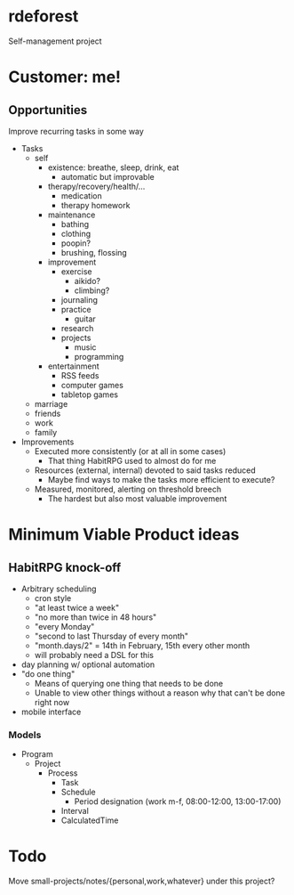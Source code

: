 # rdeforest

Self-management project

# Customer: me!

## Opportunities

Improve recurring tasks in some way

  - Tasks
    - self
      - existence: breathe, sleep, drink, eat
        - automatic but improvable
      - therapy/recovery/health/...
        - medication
        - therapy homework
      - maintenance
        - bathing
        - clothing
        - poopin?
        - brushing, flossing
      - improvement
        - exercise
          - aikido?
          - climbing?
        - journaling
        - practice
          - guitar
        - research
        - projects
          - music
          - programming
      - entertainment
        - RSS feeds
        - computer games
        - tabletop games
    - marriage
    - friends
    - work
    - family
  - Improvements
    - Executed more consistently (or at all in some cases)
      - That thing HabitRPG used to almost do for me
    - Resources (external, internal) devoted to said tasks reduced
      - Maybe find ways to make the tasks more efficient to execute?
    - Measured, monitored, alerting on threshold breech
      - The hardest but also most valuable improvement

# Minimum Viable Product ideas

## HabitRPG knock-off

  - Arbitrary scheduling
    - cron style
    - "at least twice a week"
    - "no more than twice in 48 hours"
    - "every Monday"
    - "second to last Thursday of every month"
    - "month.days/2" = 14th in February, 15th every other month
    - will probably need a DSL for this
  - day planning w/ optional automation
  - "do one thing"
    - Means of querying one thing that needs to be done
    - Unable to view other things without a reason why that can't be done right now
  - mobile interface

### Models

  - Program
    - Project
      - Process
        - Task
        - Schedule
          - Period designation (work m-f, 08:00-12:00, 13:00-17:00)
        - Interval
        - CalculatedTime

# Todo

Move small-projects/notes/{personal,work,whatever} under this project?
